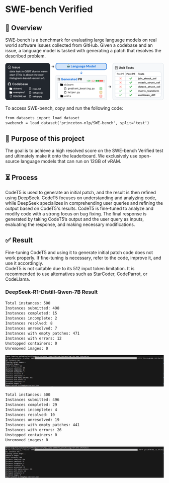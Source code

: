 # SWE-bench Verified

## 👋 Overview
SWE-bench is a benchmark for evaluating large language models on real world software issues collected from GitHub. Given a codebase and an issue, a language model is tasked with generating a patch that resolves the described problem.

![](./assets/teaser.png)

To access SWE-bench, copy and run the following code:
```
from datasets import load_dataset
swebench = load_dataset('princeton-nlp/SWE-bench', split='test')
```

## 🚀 Purpose of this project 
The goal is to achieve a high resolved score on the SWE-bench Verified test and ultimately make it onto the leaderboard. We exclusively use open-source language models that can run on 12GB of vRAM.

## ⏳ Process
CodeT5 is used to generate an initial patch, and the result is then refined using DeepSeek. CodeT5 focuses on understanding and analyzing code, while DeepSeek specializes in comprehending user queries and refining the output based on CodeT5's results.
CodeT5 is fine-tuned to analyze and modify code with a strong focus on bug fixing. The final response is generated by taking CodeT5’s output and the user query as inputs, evaluating the response, and making necessary modifications.

## ✅ Result
Fine-tuning CodeT5 and using it to generate initial patch code does not work properly. If fine-tuning is necessary, refer to the code, improve it, and use it accordingly.  
CodeT5 is not suitable due to its 512 input token limitation. It is recommended to use alternatives such as StarCoder, CodeParrot, or CodeLlama.

### DeepSeek-R1-Distill-Qwen-7B Result
```
Total instances: 500
Instances submitted: 498
Instances completed: 15
Instances incomplete: 2
Instances resolved: 8
Instances unresolved: 7
Instances with empty patches: 471
Instances with errors: 12
Unstopped containers: 0
Unremoved images: 0
```
![](./assets/deepseek_result1.png)

```
Total instances: 500
Instances submitted: 496
Instances completed: 29
Instances incomplete: 4
Instances resolved: 10
Instances unresolved: 19
Instances with empty patches: 441
Instances with errors: 26
Unstopped containers: 0
Unremoved images: 0
```
![](./assets/deepseek_result2.png)